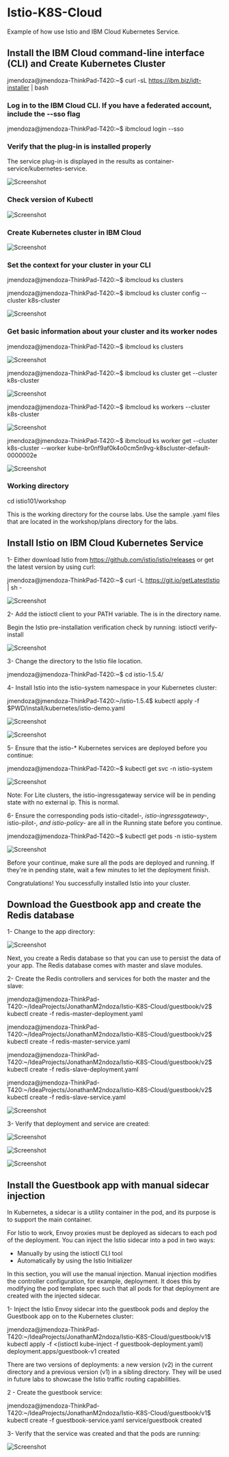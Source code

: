 # Istio-K8S-Cloud

Example of how use Istio and IBM Cloud Kubernetes Service.

## Install the IBM Cloud command-line interface (CLI) and Create Kubernetes Cluster

jmendoza@jmendoza-ThinkPad-T420:~$ curl -sL https://ibm.biz/idt-installer | bash

### Log in to the IBM Cloud CLI. If you have a federated account, include the --sso flag

jmendoza@jmendoza-ThinkPad-T420:~$ ibmcloud login --sso

###  Verify that the plug-in is installed properly

The service plug-in is displayed in the results as container-service/kubernetes-service.

![Screenshot](prtsc/Istio-K8S-Cloud-1.png)

###  Check version of Kubectl

![Screenshot](prtsc/Istio-K8S-Cloud-2.png)

### Create Kubernetes cluster in IBM Cloud

![Screenshot](prtsc/Istio-K8S-Cloud-3.png)

### Set the context for your cluster in your CLI

jmendoza@jmendoza-ThinkPad-T420:~$ ibmcloud ks clusters

jmendoza@jmendoza-ThinkPad-T420:~$ ibmcloud ks cluster config --cluster k8s-cluster

![Screenshot](prtsc/Istio-K8S-Cloud-4.png)

### Get basic information about your cluster and its worker nodes

jmendoza@jmendoza-ThinkPad-T420:~$ ibmcloud ks clusters 

![Screenshot](prtsc/Istio-K8S-Cloud-5.png)

jmendoza@jmendoza-ThinkPad-T420:~$ ibmcloud ks cluster get --cluster k8s-cluster

![Screenshot](prtsc/Istio-K8S-Cloud-5.1.png)

jmendoza@jmendoza-ThinkPad-T420:~$ ibmcloud ks workers --cluster k8s-cluster

![Screenshot](prtsc/Istio-K8S-Cloud-6.png)

jmendoza@jmendoza-ThinkPad-T420:~$ ibmcloud ks worker get --cluster k8s-cluster --worker kube-br0nf9af0k4o0cm5n9vg-k8scluster-default-0000002e

![Screenshot](prtsc/Istio-K8S-Cloud-6.1.png)

### Working directory 

cd istio101/workshop

This is the working directory for the course labs. Use the sample .yaml files that are located in the workshop/plans directory for the labs.

## Install Istio on IBM Cloud Kubernetes Service

1- Either download Istio from https://github.com/istio/istio/releases or get the latest version by using curl:

jmendoza@jmendoza-ThinkPad-T420:~$ curl -L https://git.io/getLatestIstio | sh -

![Screenshot](prtsc/Istio-K8S-Cloud-7.png)

2- Add the istioctl client to your PATH variable. The <version-number> is in the directory name.

Begin the Istio pre-installation verification check by running:
	 istioctl verify-install 
 
![Screenshot](prtsc/Istio-K8S-Cloud-8.png)

3- Change the directory to the Istio file location.

jmendoza@jmendoza-ThinkPad-T420:~$ cd istio-1.5.4/

4- Install Istio into the istio-system namespace in your Kubernetes cluster:

jmendoza@jmendoza-ThinkPad-T420:~/istio-1.5.4$ kubectl apply -f $PWD/install/kubernetes/istio-demo.yaml

![Screenshot](prtsc/Istio-K8S-Cloud-9.png)

![Screenshot](prtsc/Istio-K8S-Cloud-9.1.png)

5- Ensure that the istio-* Kubernetes services are deployed before you continue:

jmendoza@jmendoza-ThinkPad-T420:~$ kubectl get svc -n istio-system

![Screenshot](prtsc/Istio-K8S-Cloud-10.png)

Note: For Lite clusters, the istio-ingressgateway service will be in pending state with no external ip. This is normal.

6- Ensure the corresponding pods istio-citadel-*, istio-ingressgateway-*, istio-pilot-*, and istio-policy-* are all in the Running state before you continue.

jmendoza@jmendoza-ThinkPad-T420:~$ kubectl get pods -n istio-system

![Screenshot](prtsc/Istio-K8S-Cloud-11.png)

Before your continue, make sure all the pods are deployed and running. If they're in pending state, wait a few minutes to let the deployment finish.

Congratulations! You successfully installed Istio into your cluster.

## Download the Guestbook app and create the Redis database

1- Change to the app directory:

![Screenshot](prtsc/Istio-K8S-Cloud-12.png)

Next, you create a Redis database so that you can use to persist the data of your app. The Redis database comes with master and slave modules.

2- Create the Redis controllers and services for both the master and the slave:

jmendoza@jmendoza-ThinkPad-T420:~/IdeaProjects/JonathanM2ndoza/Istio-K8S-Cloud/guestbook/v2$ kubectl create -f redis-master-deployment.yaml

jmendoza@jmendoza-ThinkPad-T420:~/IdeaProjects/JonathanM2ndoza/Istio-K8S-Cloud/guestbook/v2$ kubectl create -f redis-master-service.yaml

jmendoza@jmendoza-ThinkPad-T420:~/IdeaProjects/JonathanM2ndoza/Istio-K8S-Cloud/guestbook/v2$ kubectl create -f redis-slave-deployment.yaml

jmendoza@jmendoza-ThinkPad-T420:~/IdeaProjects/JonathanM2ndoza/Istio-K8S-Cloud/guestbook/v2$ kubectl create -f redis-slave-service.yaml

![Screenshot](prtsc/Istio-K8S-Cloud-13.png)

3- Verify that deployment and service are created:

![Screenshot](prtsc/Istio-K8S-Cloud-14.png)

![Screenshot](prtsc/Istio-K8S-Cloud-14.1.png)

![Screenshot](prtsc/Istio-K8S-Cloud-14.2.png)


## Install the Guestbook app with manual sidecar injection

In Kubernetes, a sidecar is a utility container in the pod, and its purpose is to support the main container.

For Istio to work, Envoy proxies must be deployed as sidecars to each pod of the deployment. You can inject the Istio sidecar into a pod in two ways:

- Manually by using the istioctl CLI tool
- Automatically by using the Istio Initializer

In this section, you will use the manual injection. Manual injection modifies the controller configuration, for example, deployment. It does this by modifying the pod template spec such that all pods for that deployment are created with the injected sidecar.

1- Inject the Istio Envoy sidecar into the guestbook pods and deploy the Guestbook app on to the Kubernetes cluster:

jmendoza@jmendoza-ThinkPad-T420:~/IdeaProjects/JonathanM2ndoza/Istio-K8S-Cloud/guestbook/v1$ kubectl apply -f <(istioctl kube-inject -f guestbook-deployment.yaml)
deployment.apps/guestbook-v1 created

There are two versions of deployments: a new version (v2) in the current directory and a previous version (v1) in a sibling directory. They will be used in future labs to showcase the Istio traffic routing capabilities.

2 - Create the guestbook service:

jmendoza@jmendoza-ThinkPad-T420:~/IdeaProjects/JonathanM2ndoza/Istio-K8S-Cloud/guestbook/v1$ kubectl create -f guestbook-service.yaml
service/guestbook created

3- Verify that the service was created and that the pods are running:

![Screenshot](prtsc/Istio-K8S-Cloud-15.png)




















